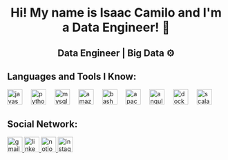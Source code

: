 <h1 align="center">Hi! My name is Isaac Camilo and I'm a Data Engineer! 🚀</h1>
<h2 align="center">Data Engineer | Big Data ⚙️</h2>

###

<h2 align="left">Languages and Tools I Know:</h3>
<p align="left">
  <img src="https://cdn.jsdelivr.net/gh/devicons/devicon/icons/javascript/javascript-original.svg" height="35" alt="javascript logo"  />
  <img width="12" />
  <img src="https://cdn.jsdelivr.net/gh/devicons/devicon/icons/python/python-original.svg" height="35" alt="python logo"  />
  <img width="12" />
  <img src="https://cdn.jsdelivr.net/gh/devicons/devicon/icons/mysql/mysql-original.svg" height="35" alt="mysql logo"  />
  <img width="12" />
  <img src="https://cdn.jsdelivr.net/gh/devicons/devicon/icons/amazonwebservices/amazonwebservices-line-wordmark.svg" height="35" alt="amazonwebservices logo"  />
  <img width="12" />
  <img src="https://cdn.jsdelivr.net/gh/devicons/devicon/icons/bash/bash-original.svg" height="35" alt="bash logo"  />
  <img width="12" />
  <img src="https://cdn.jsdelivr.net/gh/devicons/devicon/icons/apache/apache-original.svg" height="35" alt="apache logo"  />
  <img width="12" />
  <img src="https://camo.githubusercontent.com/f28d03951fd05b8c0988295f10cdca418ea01e898a96f2588fc316f1deaa4064/68747470733a2f2f63646e2e6a7364656c6976722e6e65742f67682f64657669636f6e732f64657669636f6e406c61746573742f69636f6e732f6e756d70792f6e756d70792d6f726967696e616c2d776f72646d61726b2e737667" height="35" alt="angularjs logo"  />
  <img width="12" />
  <img src="https://cdn.jsdelivr.net/gh/devicons/devicon/icons/docker/docker-original.svg" height="35" alt="docker logo"  />
  <img width="12" />
  <img src="https://cdn.jsdelivr.net/gh/devicons/devicon/icons/scala/scala-original.svg" height="35" alt="scala logo"  />
</p>

###

<h2 align="left">Social Network:</h3>
<p align="left">
<div align="left">
  <a href="isaac.cami42@gmail.com" target="_blank">
    <img src="https://img.shields.io/static/v1?message=Gmail&logo=gmail&label=&color=D14836&logoColor=white&labelColor=&style=for-the-badge" height="35" alt="gmail logo"  />
  </a>
  <a href="https://www.linkedin.com/in/isaaccami" target="_blank">
    <img src="https://img.shields.io/static/v1?message=LinkedIn&logo=linkedin&label=&color=0077B5&logoColor=white&labelColor=&style=for-the-badge" height="35" alt="linkedin logo"  />
  </a>
<a href="https://closed-rhinoceros-e16.notion.site/Isaac-s-Portfolio-1bd37e26be01808788f3efa8fdb93362" target="_blank">
  <img src="https://img.icons8.com/ios-filled/250/FFFFFF/notion.png" height="35" alt="notion" />
</a>
<a href="https://www.instagram.com/zacdatagod/" target="_blank">
  <img src="https://img.icons8.com/?size=100&id=zezJrErrmcwx&format=png&color=000000" height="35" alt="instagram" />
</a>
</p>

